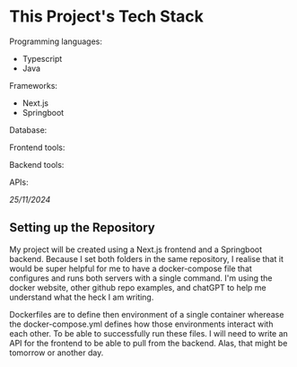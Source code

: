 # This Project's Tech Stack

Programming languages:
- Typescript
- Java

Frameworks:
- Next.js
- Springboot

Database:

Frontend tools:

Backend tools:

APIs:



*25/11/2024*
## Setting up the Repository
My project will be created using a Next.js frontend and a Springboot backend. Because I set both folders in the same repository, I realise that it would be super helpful for me to have a docker-compose file that configures and runs both servers with a single command. I'm using the docker website, other github repo examples, and chatGPT to help me understand what the heck I am writing.

Dockerfiles are to define then environment of a single container wherease the docker-compose.yml defines how those environments interact with each other. To be able to successfully run these files. I will need to write an API for the frontend to be able to pull from the backend. Alas, that might be tomorrow or another day.

